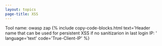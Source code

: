 ```yaml
---
layout: topics
page-title: XSS
---
```


Tool name: owasp zap
{% include copy-code-blocks.html text='Header name that can be used for persistent XSS if no sanitizarion in last login IP: ' language='text' code='True-Client-IP' %}

